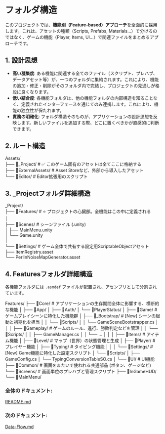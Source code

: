 # **フォルダ構造**

このプロジェクトでは、**機能別（Feature-based）アプローチ**を全面的に採用します。これは、アセットの種類（Scripts, Prefabs, Materials...）で分けるのではなく、ゲームの機能（Player, Items, UI...）で関連ファイルをまとめるアプローチです。

## **1\. 設計思想**

* **高い凝集度**: ある機能に関連する全てのファイル（スクリプト、プレハブ、データアセット等）が、一つのフォルダに集約されます。これにより、機能の追加・修正・削除がそのフォルダ内で完結し、プロジェクトの見通しが格段に良くなります。  
* **低い結合度**: 各機能フォルダは、他の機能フォルダの内部構造を知ることなく、定義されたインターフェースを通じてのみ連携します。これにより、機能の独立性が保たれます。  
* **責務の明確化**: フォルダ構造そのものが、アプリケーションの設計思想を反映します。新しいファイルを追加する際、どこに置くべきかが直感的に判断できます。

## **2\. ルート構造**

Assets/  
├── 📂\_Project/      \# ✅ このゲーム固有のアセットは全てここに格納する  
├── 📂ExternalAssets/  \# Asset Storeなど、外部から導入したアセット  
└── 📂Editor/        \# Editor拡張用のスクリプト

## **3\. \_Projectフォルダ詳細構造**

\_Project/  
├── 📂Features/         \# ⭐ プロジェクトの心臓部。全機能はこの中に定義される  
│  
├── 📂Scenes/           \# シーンファイル (.unity)  
│   ├── MainMenu.unity  
│   └── Game.unity  
│  
└── 📂Settings/         \# ゲーム全体で共有する設定用ScriptableObjectアセット  
    ├── ItemRegistry.asset  
    └── PerlinNoiseMapGenerator.asset

## **4\. Featuresフォルダ詳細構造**

各機能フォルダには `.asmdef` ファイルが配置され、アセンブリとして分割されています。

Features/
├── 📂Core/                 # アプリケーションの生存期間全体に影響する、横断的な機能
│   ├── 📂App/
│   ├── 📂Auth/
│   └── 📂PlayerStatus/
│
├── 📂Game/                 # ゲームプレイシーンに特化した機能群
│   ├── 📂_Bootstrap/        # [New] シーンの起動と初期化を担当
│   │   └── 📂Scripts/
│   │       └── GameSceneBootstrapper.cs
│   │
│   ├── 📂Gameplay/           # ゲームのルール、進行、勝敗判定などを管理
│   │   └── 📂Scripts/
│   │       ├── GameManager.cs
│   │       └── ...
│   │
│   ├── 📂Items/              # アイテム機能
│   ├── 📂Level/              # マップ（世界）の状態管理と生成
│   ├── 📂Player/             # プレイヤー機能
│   ├── 📂Typing/             # タイピング機能
│   │
│   └── 📂Settings/           # [New] Game機能に特化した設定スクリプト
│       └── 📂Scripts/
│           ├── GameConfig.cs
│           └── TypingConversionTableSO.cs
│
└── 📂UI/                   # UI機能
    ├── 📂Common/             # 画面をまたいで使われる共通部品 (ボタン、ゲージなど)
    └── 📂Screens/            # 画面単位のプレハブと管理スクリプト
        ├── 📂InGameHUD/
        └── 📂MainMenu/

### **全体のドキュメント:**　
[README.md](./README.md)
### **次のドキュメント:**
[Data-Flow.md](./Data-Flow.md)
